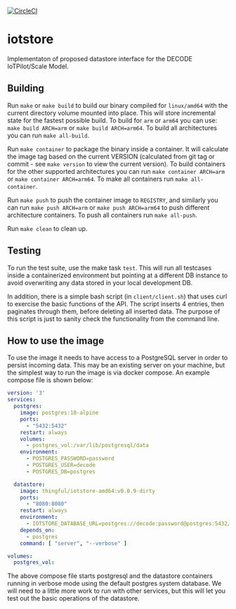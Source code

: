 [![CircleCI](https://circleci.com/gh/DECODEproject/iotstore.svg?style=svg)](https://circleci.com/gh/DECODEproject/iotstore)

# iotstore

Implementaton of proposed datastore interface for the DECODE IoTPilot/Scale
Model.

## Building

Run `make` or `make build` to build our binary compiled for `linux/amd64`
with the current directory volume mounted into place. This will store
incremental state for the fastest possible build. To build for `arm` or
`arm64` you can use: `make build ARCH=arm` or `make build ARCH=arm64`. To
build all architectures you can run `make all-build`.

Run `make container` to package the binary inside a container. It will
calculate the image tag based on the current VERSION (calculated from git tag
or commit - see `make version` to view the current version). To build
containers for the other supported architectures you can run
`make container ARCH=arm` or `make container ARCH=arm64`. To make all
containers run `make all-container`.

Run `make push` to push the container image to `REGISTRY`, and similarly you
can run `make push ARCH=arm` or `make push ARCH=arm64` to push different
architecture containers. To push all containers run `make all-push`.

Run `make clean` to clean up.

## Testing

To run the test suite, use the make task `test`. This will run all testcases
inside a containerized environment but pointing at a different DB instance to
avoid overwriting any data stored in your local development DB.

In addition, there is a simple bash script (in `client/client.sh`) that uses
curl to exercise the basic functions of the API. The script inserts 4
entries, then paginates through them, before deleting all inserted data. The
purpose of this script is just to sanity check the functionality from the
command line.

## How to use the image

To use the image it needs to have access to a PostgreSQL server in order to
persist incoming data. This may be an existing server on your machine, but
the simplest way to run the image is via docker compose. An example compose
file is shown below:

```yaml
version: '3'
services:
  postgres:
    image: postgres:10-alpine
    ports:
      - "5432:5432"
    restart: always
    volumes:
      - postgres_vol:/var/lib/postgresql/data
    environment:
      - POSTGRES_PASSWORD=password
      - POSTGRES_USER=decode
      - POSTGRES_DB=postgres

  datastore:
    image: thingful/iotstore-amd64:v0.0.9-dirty
    ports:
      - "8080:8080"
    restart: always
    environment:
      - IOTSTORE_DATABASE_URL=postgres://decode:password@postgres:5432/postgres?sslmode=disable
    depends_on:
      - postgres
    command: [ "server", "--verbose" ]

volumes:
  postgres_vol:
```

The above compose file starts postgresql and the datastore containers running
in verbose mode using the default postgres system database. We will need to a
little more work to run with other services, but this will let you test out
the basic operations of the datastore.

